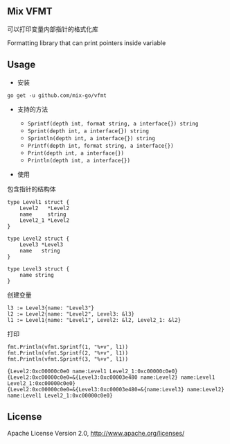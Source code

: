 ## Mix VFMT

可以打印变量内部指针的格式化库

Formatting library that can print pointers inside variable

## Usage

- 安装

```
go get -u github.com/mix-go/vfmt
```

- 支持的方法

  - `Sprintf(depth int, format string, a interface{}) string` 
  - `Sprint(depth int, a interface{}) string` 
  - `Sprintln(depth int, a interface{}) string` 
  - `Printf(depth int, format string, a interface{})` 
  - `Print(depth int, a interface{})` 
  - `Println(depth int, a interface{})` 

- 使用

包含指针的结构体

```
type Level1 struct {
    Level2   *Level2
    name     string
    Level2_1 *Level2
}

type Level2 struct {
    Level3 *Level3
    name   string
}

type Level3 struct {
    name string
}
```

创建变量

```
l3 := Level3{name: "Level3"}
l2 := Level2{name: "Level2", Level3: &l3}
l1 := Level1{name: "Level1", Level2: &l2, Level2_1: &l2}
```

打印

```
fmt.Println(vfmt.Sprintf(1, "%+v", l1))
fmt.Println(vfmt.Sprintf(2, "%+v", l1))
fmt.Println(vfmt.Sprintf(3, "%+v", l1))
```

```
{Level2:0xc00000c0e0 name:Level1 Level2_1:0xc00000c0e0}
{Level2:0xc00000c0e0=&{Level3:0xc00003e480 name:Level2} name:Level1 Level2_1:0xc00000c0e0}
{Level2:0xc00000c0e0=&{Level3:0xc00003e480=&{name:Level3} name:Level2} name:Level1 Level2_1:0xc00000c0e0}
```

## License

Apache License Version 2.0, http://www.apache.org/licenses/
